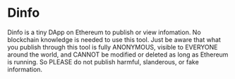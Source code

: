 # Dinfo

Dinfo is a tiny DApp on Ethereum to publish or view infomation. No blockchain knowledge is needed to use this tool. Just be aware that what you publish through this tool is fully ANONYMOUS, visible to EVERYONE around the world, and CANNOT be modified or deleted as long as Ethereum is running. So PLEASE do not publish harmful, slanderous, or fake information.

